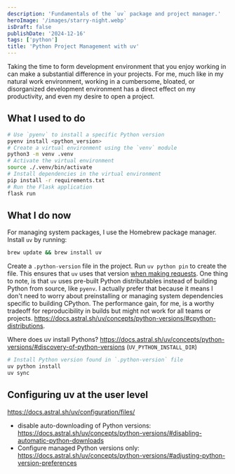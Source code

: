 ```yaml
---
description: 'Fundamentals of the `uv` package and project manager.'
heroImage: '/images/starry-night.webp'
isDraft: false
publishDate: '2024-12-16'
tags: ['python']
title: 'Python Project Management with uv'
---
```


Taking the time to form development environment that you enjoy working in can make a substantial difference in your projects. For me, much like in my natural work environment, working in a cumbersome, bloated, or disorganized development environment has a direct effect on my productivity, and even my desire to open a project.

## What I used to do

```sh
# Use `pyenv` to install a specific Python version
pyenv install <python_version>
# Create a virtual environment using the `venv` module
python3 -m venv .venv
# Activate the virtual environment
source ./.venv/bin/activate
# Install dependencies in the virtual environment
pip install -r requirements.txt
# Run the Flask application
flask run
```

## What I do now

For managing system packages, I use the Homebrew package manager. Install `uv` by running:

```sh
brew update && brew install uv
```

Create a `.python-version` file in the project. Run `uv python pin` to create the file. This ensures that `uv` uses that version [when making requests](https://docs.astral.sh/uv/concepts/python-versions/#python-version-files).
One thing to note, is that `uv` uses pre-built Python distributables instead of building Python from source, like `pyenv`. I actually prefer that because it means I don't need to worry about preinstalling or managing system dependencies specific to building CPython. The performance gain, for me, is a worthy tradeoff for reproducibility in builds but might not work for all teams or projects. https://docs.astral.sh/uv/concepts/python-versions/#cpython-distributions.

Where does uv install Pythons? https://docs.astral.sh/uv/concepts/python-versions/#discovery-of-python-versions (`UV_PYTHON_INSTALL_DIR`)

```sh
# Install Python version found in `.python-version` file
uv python install
uv sync
```

## Configuring uv at the user level

https://docs.astral.sh/uv/configuration/files/

- disable auto-downloading of Python versions: https://docs.astral.sh/uv/concepts/python-versions/#disabling-automatic-python-downloads
- Configure managed Python versions only: https://docs.astral.sh/uv/concepts/python-versions/#adjusting-python-version-preferences
